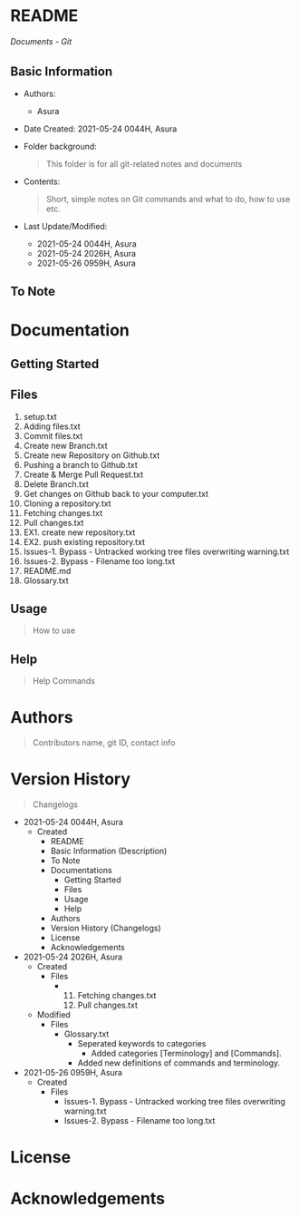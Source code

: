 # README

<h6> Documents - Git </h6>

## Basic Information

* Authors: 

  * Asura

* Date Created: 2021-05-24 0044H, Asura

* Folder background:

  > This folder is for all git-related notes and documents
  
* Contents:

  > Short, simple notes on Git commands and what to do, how to use etc.

* Last Update/Modified:
  * 2021-05-24 0044H, Asura
  * 2021-05-24 2026H, Asura
  * 2021-05-26 0959H, Asura



## To Note



# Documentation

## Getting Started



## Files

1. setup.txt
2. Adding files.txt
3. Commit files.txt
4. Create new Branch.txt
5. Create new Repository on Github.txt
6. Pushing a branch to Github.txt
7. Create & Merge Pull Request.txt
8. Delete Branch.txt
9. Get changes on Github back to your computer.txt
10. Cloning a repository.txt
11. Fetching changes.txt
12. Pull changes.txt
13. EX1. create new repository.txt
14. EX2. push existing repository.txt
15. Issues-1. Bypass - Untracked working tree files overwriting warning.txt
16. Issues-2. Bypass - Filename too long.txt
17. README.md
18. Glossary.txt



## Usage

> How to use



## Help

> Help Commands



# Authors

> Contributors name, git ID, contact info



# Version History

>  Changelogs

* 2021-05-24 0044H, Asura
  * Created 
    * README
    * Basic Information (Description)
    * To Note
    * Documentations
      * Getting Started
      * Files
      * Usage
      * Help
    * Authors
    * Version History (Changelogs)
    * License
    * Acknowledgements
* 2021-05-24 2026H, Asura
  * Created
    * Files
      * 11. Fetching changes.txt
        12. Pull changes.txt
  * Modified
    * Files
      * Glossary.txt 
        * Seperated keywords to categories
          * Added categories [Terminology] and [Commands].
        * Added new definitions of commands and terminology.
* 2021-05-26 0959H, Asura
  * Created
    * Files
      * Issues-1. Bypass - Untracked working tree files overwriting warning.txt
      * Issues-2. Bypass - Filename too long.txt



# License



# Acknowledgements

